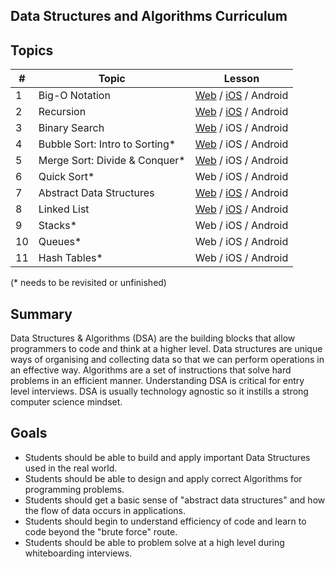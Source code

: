 ## Data Structures and Algorithms Curriculum

## Topics

| # | Topic | Lesson |
|---| ---   | ---    |
| 1 | Big-O Notation | [Web](https://github.com/mmosayed/DSA-Curriculum/blob/master/Big-O%20Notation/lesson-js.md) / [iOS](https://github.com/mmosayed/DSA-Curriculum/blob/master/Big-O%20Notation/lesson-swift.md) / Android
| 2 | Recursion | [Web](https://github.com/mmosayed/DSA-Curriculum/blob/master/Recursion/lesson-js.md) / [iOS](https://github.com/mmosayed/DSA-Curriculum/blob/master/Recursion/lesson-swift.md) / Android
| 3 | Binary Search | [Web](https://github.com/mmosayed/DSA-Curriculum/blob/master/Binary%20Search/lesson-js.md) / iOS / Android
| 4 | Bubble Sort: Intro to Sorting* | [Web](https://github.com/mmosayed/DSA-Curriculum/blob/master/Sorting%20Algorithms/lesson-bubble-js.md) / iOS / Android
| 5 | Merge Sort: Divide & Conquer*  | [Web](https://github.com/mmosayed/DSA-Curriculum/blob/master/Sorting%20Algorithms/lesson-merge-js.md) / iOS / Android
| 6 | Quick Sort* | Web / iOS / Android
| 7 | Abstract Data Structures  | [Web](https://github.com/mmosayed/DSA-Curriculum/blob/master/Abstract%20Data%20Structures/lesson-js.md) / [iOS](https://github.com/mmosayed/DSA-Curriculum/blob/master/Abstract%20Data%20Structures/lesson-swift.md) / Android
| 8 | Linked List | [Web](https://github.com/mmosayed/DSA-Curriculum/blob/master/Linked%20List/lesson-js.md) / [iOS](https://github.com/mmosayed/DSA-Curriculum/blob/master/Linked%20List/lesson-swift.md) / Android
| 9 | Stacks* | Web / iOS / Android
| 10 | Queues* | Web / iOS / Android
| 11 | Hash Tables* | Web / iOS / Android

(* needs to be revisited or unfinished)

## Summary
Data Structures & Algorithms (DSA) are the building blocks that allow programmers to code and think at a higher level. Data structures are unique ways of organising and collecting data so that we can perform operations in an effective way. Algorithms are a set of instructions that solve hard problems in an efficient manner. Understanding DSA is critical for entry level interviews. DSA is usually technology agnostic so it instills a strong computer science mindset. 

## Goals

- Students should be able to build and apply important Data Structures used in the real world.
- Students should be able to design and apply correct Algorithms for programming problems.
- Students should get a basic sense of "abstract data structures" and how the flow of data occurs in applications. 
- Students should begin to understand efficiency of code and learn to code beyond the "brute force" route.
- Students should be able to problem solve at a high level during whiteboarding interviews.

